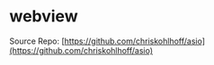# webview

Source Repo: [https://github.com/chriskohlhoff/asio](https://github.com/chriskohlhoff/asio)
